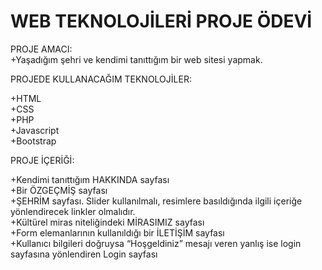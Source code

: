 # WEB TEKNOLOJİLERİ PROJE ÖDEVİ

PROJE AMACI: <br/>
+Yaşadığım şehri ve kendimi tanıttığım bir web sitesi yapmak. <br/>


PROJEDE KULLANACAĞIM TEKNOLOJİLER:

+HTML <br/>
+CSS <br/>
+PHP <br/>
+Javascript <br/>
+Bootstrap <br/>

PROJE İÇERİĞİ: 

+Kendimi tanıttığım HAKKINDA sayfası <br/>
+Bir ÖZGEÇMİŞ sayfası <br/>
+ŞEHRİM sayfası. Slider kullanılmalı, resimlere basıldığında ilgili içeriğe yönlendirecek linkler olmalıdır. <br/>
+Kültürel miras niteliğindeki  MİRASIMIZ sayfası <br/>
+Form elemanlarının kullanıldığı bir İLETİŞİM sayfası <br/>
+Kullanıcı bilgileri doğruysa “Hoşgeldiniz” mesajı veren yanlış ise login sayfasına  yönlendiren Login sayfası
